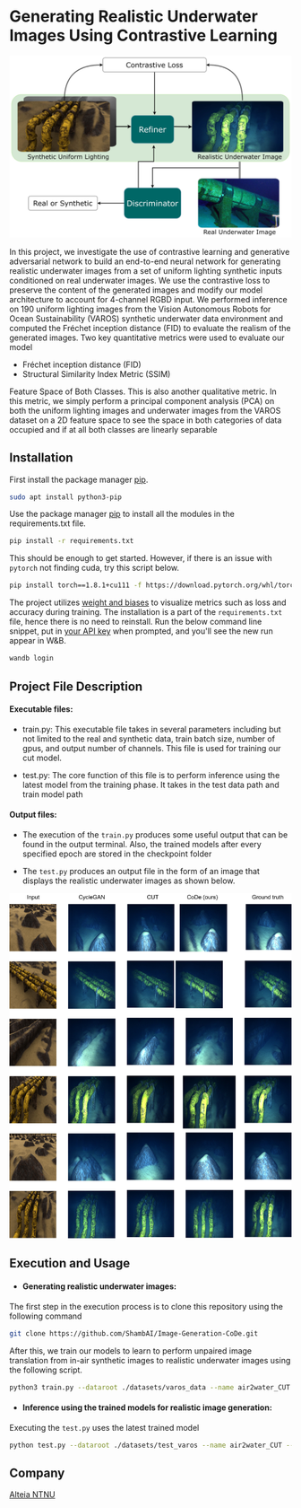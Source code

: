 # Generating Realistic Underwater Images Using Contrastive Learning

![CoDe Algorithm](./data/CoDealg.jpg?raw=true "Title")

In this project, we investigate the use of contrastive learning and generative adversarial network to build an end-to-end neural network for generating realistic underwater images from a set of uniform lighting synthetic inputs conditioned on real underwater images. We use the contrastive loss to preserve the content of the generated images and modify our model architecture to account for 4-channel RGBD input. We performed inference on 190 uniform lighting images from the Vision Autonomous Robots for Ocean Sustainability (VAROS) synthetic underwater data environment and computed the Fréchet inception distance (FID) to evaluate the realism of the generated images. Two key quantitative metrics were used to evaluate our model

+ Fréchet inception distance (FID)
+ Structural Similarity Index Metric (SSIM)

Feature Space of Both Classes. This is also another qualitative metric. In this metric, we
simply perform a principal component analysis (PCA) on both the uniform lighting images
and underwater images from the VAROS dataset on a 2D feature space to see the space in both
categories of data occupied and if at all both classes are linearly separable

## Installation
First install the package manager [pip](https://pip.pypa.io/en/stable/).

```bash
sudo apt install python3-pip
```

Use the package manager [pip](https://pip.pypa.io/en/stable/) to install all the modules in the requirements.txt file. 

```bash
pip install -r requirements.txt
```

This should be enough to get started. However, if there is an issue with `pytorch` not finding cuda, try this script below.

```bash
pip install torch==1.8.1+cu111 -f https://download.pytorch.org/whl/torch_stable.html
```
The project utilizes [weight and biases](https://docs.wandb.ai/quickstart) to visualize metrics such as loss and accuracy during training. The installation is a part of the `requirements.txt` file, hence there is no need to reinstall. Run the below command line snippet, put in [your API key](https://wandb.ai/authorize) when prompted, and you'll see the new run appear in W&B.
```bash
wandb login
```

## Project File Description


#### Executable files:
+ train.py: This executable file takes in several parameters including but not limited to the real and synthetic data, train batch size, number of gpus, and output number of channels. This file is used for training our cut model.

+ test.py: The core function of this file is to perform inference using the latest model from the training phase. It takes in the test data path and train model path

#### Output files:
+ The execution of the `train.py` produces some useful output that can be found in the output terminal. Also, the trained models after every specified epoch are stored in the checkpoint folder

+ The `test.py` produces an output file in the form of an image that displays the realistic underwater images as shown below.

![Generated Images](./data/Results.jpg?raw=true "Title")

## Execution and Usage
+ #### Generating realistic underwater images:
The first step in the execution process is to clone this repository using the following command
```bash
git clone https://github.com/ShambAI/Image-Generation-CoDe.git
```
After this, we train our models to learn to perform unpaired image translation from in-air synthetic images to realistic underwater images using the following script.

```bash
python3 train.py --dataroot ./datasets/varos_data --name air2water_CUT --CUT_mode CUT --gpu_ids -1 --batch_size 1
```

+ #### Inference using the trained models for realistic image generation:
Executing the `test.py` uses the latest trained model 

```bash
python test.py --dataroot ./datasets/test_varos --name air2water_CUT --CUT_mode CUT
```

## Company
[Alteia ](https://alteia.com/software/) [NTNU ](https://www.ntnu.edu/)
